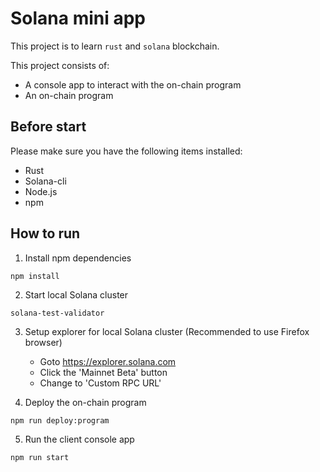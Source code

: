 # Solana mini app

This project is to learn `rust` and `solana` blockchain.

This project consists of:

- A console app to interact with the on-chain program
- An on-chain program

## Before start

Please make sure you have the following items installed:

- Rust
- Solana-cli
- Node.js
- npm

## How to run

1. Install npm dependencies

```
npm install
```

2. Start local Solana cluster

```
solana-test-validator
```

3. Setup explorer for local Solana cluster (Recommended to use Firefox browser)

   - Goto https://explorer.solana.com
   - Click the 'Mainnet Beta' button
   - Change to 'Custom RPC URL'

4. Deploy the on-chain program

```
npm run deploy:program
```

5. Run the client console app

```
npm run start
```
